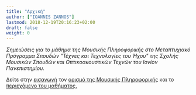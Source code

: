 ```yaml
---
title: "Αρχική"
author: ["IOANNIS ZANNOS"]
lastmod: 2018-12-19T20:16:23+02:00
draft: false
weight: 0
---
```


_Σημειώσεις για το μάθημα της Μουσικής Πληροφορικής στο Μεταπτυχιακό Πρόγραμμα Σπουδών "Τέχνες και Τεχνολογίες του Ήχου" της Σχολής Μουσικών Σπουδών και Οπτικοακουστικών Τεχνών του Ιονίον Πανεπιστημίου._

Δείτε στην [εισαγωγή](./intro) τον [ορισμό της Μουσικής Πληροφορικής](./intro/subject) και το [περιεχόμενο του μαθήματος](./intro/content),
